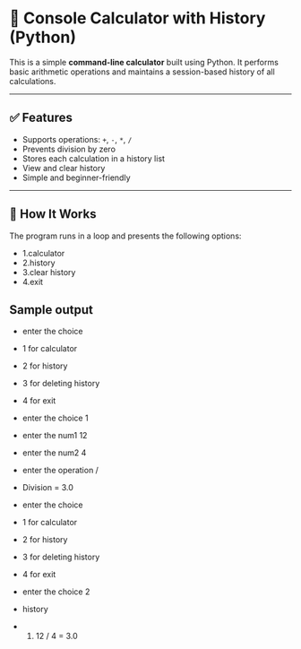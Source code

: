 # 🧮 Console Calculator with History (Python)

This is a simple **command-line calculator** built using Python. It performs basic arithmetic operations and maintains a session-based history of all calculations.

---

## ✅ Features

- Supports operations: `+`, `-`, `*`, `/`
- Prevents division by zero
- Stores each calculation in a history list
- View and clear history
- Simple and beginner-friendly

---

## 🧠 How It Works

The program runs in a loop and presents the following options:

- 1.calculator
- 2.history
- 3.clear history
- 4.exit

## Sample output

- enter the choice 
- 1 for calculator 
- 2 for history 
- 3 for deleting history 
- 4 for exit
- enter the choice 1
- enter the num1 12
- enter the num2 4
- enter the operation /
- Division =  3.0

- enter the choice 
- 1 for calculator 
- 2 for history 
- 3 for deleting history 
- 4 for exit
- enter the choice 2
- history 
- 1. 12 / 4 = 3.0
